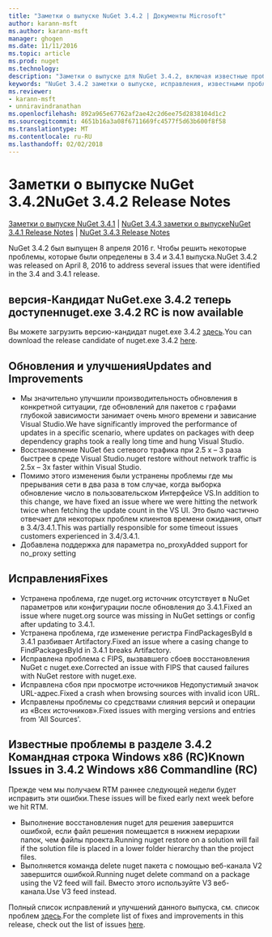 ```yaml
---
title: "Заметки о выпуске NuGet 3.4.2 | Документы Microsoft"
author: karann-msft
ms.author: karann-msft
manager: ghogen
ms.date: 11/11/2016
ms.topic: article
ms.prod: nuget
ms.technology: 
description: "Заметки о выпуске для NuGet 3.4.2, включая известные проблемы, исправленные ошибки, добавленные функции и DCR."
keywords: "NuGet 3.4.2 заметки о выпуске, исправления, известными проблемами, добавлены функции, DCR"
ms.reviewer:
- karann-msft
- unniravindranathan
ms.openlocfilehash: 892a965e67762af2ae42c2d6ee75d2838104d1c2
ms.sourcegitcommit: 4651b16a3a08f6711669fc4577f5d63b600f8f58
ms.translationtype: MT
ms.contentlocale: ru-RU
ms.lasthandoff: 02/02/2018
---
```

# <a name="nuget-342-release-notes"></a><span data-ttu-id="c1ad2-104">Заметки о выпуске NuGet 3.4.2</span><span class="sxs-lookup"><span data-stu-id="c1ad2-104">NuGet 3.4.2 Release Notes</span></span>

<span data-ttu-id="c1ad2-105">[Заметки о выпуске NuGet 3.4.1](../release-notes/nuget-3.4.1.md) | [NuGet 3.4.3 заметки о выпуске](../release-notes/nuget-3.4.3.md)</span><span class="sxs-lookup"><span data-stu-id="c1ad2-105">[NuGet 3.4.1 Release Notes](../release-notes/nuget-3.4.1.md) | [NuGet 3.4.3 Release Notes](../release-notes/nuget-3.4.3.md)</span></span>

<span data-ttu-id="c1ad2-106">NuGet 3.4.2 был выпущен 8 апреля 2016 г. Чтобы решить некоторые проблемы, которые были определены в 3.4 и 3.4.1 выпуска.</span><span class="sxs-lookup"><span data-stu-id="c1ad2-106">NuGet 3.4.2 was released on April 8, 2016 to address several issues that were identified in the 3.4 and 3.4.1 release.</span></span>

## <a name="nugetexe-342-rc-is-now-available"></a><span data-ttu-id="c1ad2-107">версия-Кандидат NuGet.exe 3.4.2 теперь доступен</span><span class="sxs-lookup"><span data-stu-id="c1ad2-107">nuget.exe 3.4.2 RC is now available</span></span>

<span data-ttu-id="c1ad2-108">Вы можете загрузить версию-кандидат nuget.exe 3.4.2 [здесь](https://dist.nuget.org/index.html).</span><span class="sxs-lookup"><span data-stu-id="c1ad2-108">You can download the release candidate of nuget.exe 3.4.2 [here](https://dist.nuget.org/index.html).</span></span>

## <a name="updates-and-improvements"></a><span data-ttu-id="c1ad2-109">Обновления и улучшения</span><span class="sxs-lookup"><span data-stu-id="c1ad2-109">Updates and Improvements</span></span>

* <span data-ttu-id="c1ad2-110">Мы значительно улучшили производительность обновления в конкретной ситуации, где обновлений для пакетов с графами глубокой зависимости занимает очень много времени и зависание Visual Studio.</span><span class="sxs-lookup"><span data-stu-id="c1ad2-110">We have significantly improved the performance of updates in a specific scenario, where updates on packages with deep dependency graphs took a really long time and hung Visual Studio.</span></span>
* <span data-ttu-id="c1ad2-111">Восстановление NuGet без сетевого трафика при 2.5 x – 3 раза быстрее в среде Visual Studio.</span><span class="sxs-lookup"><span data-stu-id="c1ad2-111">nuget restore without network traffic is 2.5x – 3x faster within Visual Studio.</span></span>
* <span data-ttu-id="c1ad2-112">Помимо этого изменения были устранены проблемы где мы прерывания сети в два раза в том случае, когда выборка обновление число в пользовательском Интерфейсе VS.</span><span class="sxs-lookup"><span data-stu-id="c1ad2-112">In addition to this change, we have fixed an issue where we were hitting the network twice when fetching the update count in the VS UI.</span></span> <span data-ttu-id="c1ad2-113">Это было частично отвечает для некоторых проблем клиентов времени ожидания, опыт в 3.4/3.4.1.</span><span class="sxs-lookup"><span data-stu-id="c1ad2-113">This was partially responsible for some timeout issues customers experienced in 3.4/3.4.1.</span></span>
* <span data-ttu-id="c1ad2-114">Добавлена поддержка для параметра no_proxy</span><span class="sxs-lookup"><span data-stu-id="c1ad2-114">Added support for no_proxy setting</span></span>

## <a name="fixes"></a><span data-ttu-id="c1ad2-115">Исправления</span><span class="sxs-lookup"><span data-stu-id="c1ad2-115">Fixes</span></span>

* <span data-ttu-id="c1ad2-116">Устранена проблема, где nuget.org источник отсутствует в NuGet параметров или конфигурации после обновления до 3.4.1.</span><span class="sxs-lookup"><span data-stu-id="c1ad2-116">Fixed an issue where nuget.org source was missing in NuGet settings or config after updating to 3.4.1.</span></span>
* <span data-ttu-id="c1ad2-117">Устранена проблема, где изменение регистра FindPackagesById в 3.4.1 разбивает Artifactory.</span><span class="sxs-lookup"><span data-stu-id="c1ad2-117">Fixed an issue where a casing change to FindPackagesById in 3.4.1 breaks Artifactory.</span></span>
* <span data-ttu-id="c1ad2-118">Исправлена проблема с FIPS, вызвавшего сбоев восстановления NuGet с nuget.exe.</span><span class="sxs-lookup"><span data-stu-id="c1ad2-118">Corrected an issue with FIPS that caused failures with NuGet restore with nuget.exe.</span></span>
* <span data-ttu-id="c1ad2-119">Исправлена сбоя при просмотре источников Недопустимый значок URL-адрес.</span><span class="sxs-lookup"><span data-stu-id="c1ad2-119">Fixed a crash when browsing sources with invalid icon URL.</span></span>
* <span data-ttu-id="c1ad2-120">Исправлены проблемы со средствами слияния версий и операции из «Всех источников».</span><span class="sxs-lookup"><span data-stu-id="c1ad2-120">Fixed issues with merging versions and entries from 'All Sources'.</span></span>

## <a name="known-issues-in-342-windows-x86-commandline-rc"></a><span data-ttu-id="c1ad2-121">Известные проблемы в разделе 3.4.2 Командная строка Windows x86 (RC)</span><span class="sxs-lookup"><span data-stu-id="c1ad2-121">Known Issues in 3.4.2 Windows x86 Commandline (RC)</span></span>

<span data-ttu-id="c1ad2-122">Прежде чем мы получаем RTM раннее следующей недели будет исправить эти ошибки.</span><span class="sxs-lookup"><span data-stu-id="c1ad2-122">These issues will be fixed early next week before we hit RTM.</span></span>

*  <span data-ttu-id="c1ad2-123">Выполнение восстановления nuget для решения завершится ошибкой, если файл решения помещается в нижнем иерархии папок, чем файлы проекта.</span><span class="sxs-lookup"><span data-stu-id="c1ad2-123">Running nuget restore on a solution will fail if the solution file is placed in a lower folder hierarchy than the project files.</span></span>
*  <span data-ttu-id="c1ad2-124">Выполняется команда delete nuget пакета с помощью веб-канала V2 завершится ошибкой.</span><span class="sxs-lookup"><span data-stu-id="c1ad2-124">Running nuget delete command on a package using the V2 feed will fail.</span></span> <span data-ttu-id="c1ad2-125">Вместо этого используйте V3 веб-канала.</span><span class="sxs-lookup"><span data-stu-id="c1ad2-125">Use V3 feed instead.</span></span>


<span data-ttu-id="c1ad2-126">Полный список исправлений и улучшений данного выпуска, см. список проблем [здесь](https://github.com/NuGet/Home/issues?utf8=%E2%9C%93&q=is%3Aissue+milestone%3A3.4.2++is%3Aclosed+).</span><span class="sxs-lookup"><span data-stu-id="c1ad2-126">For the complete list of fixes and improvements in this release, check out the list of issues [here](https://github.com/NuGet/Home/issues?utf8=%E2%9C%93&q=is%3Aissue+milestone%3A3.4.2++is%3Aclosed+).</span></span>